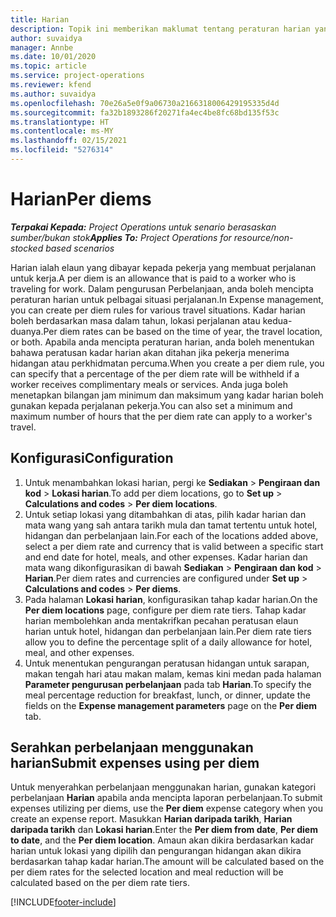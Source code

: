 ```yaml
---
title: Harian
description: Topik ini memberikan maklumat tentang peraturan harian yang digunakan dalam pengurusan Perbelanjaan.
author: suvaidya
manager: Annbe
ms.date: 10/01/2020
ms.topic: article
ms.service: project-operations
ms.reviewer: kfend
ms.author: suvaidya
ms.openlocfilehash: 70e26a5e0f9a06730a2166318006429195335d4d
ms.sourcegitcommit: fa32b1893286f20271fa4ec4be8fc68bd135f53c
ms.translationtype: HT
ms.contentlocale: ms-MY
ms.lasthandoff: 02/15/2021
ms.locfileid: "5276314"
---
```

# <a name="per-diems"></a><span data-ttu-id="455ea-103">Harian</span><span class="sxs-lookup"><span data-stu-id="455ea-103">Per diems</span></span>

<span data-ttu-id="455ea-104">_**Terpakai Kepada:** Project Operations untuk senario berasaskan sumber/bukan stok_</span><span class="sxs-lookup"><span data-stu-id="455ea-104">_**Applies To:** Project Operations for resource/non-stocked based scenarios_</span></span>


<span data-ttu-id="455ea-105">Harian ialah elaun yang dibayar kepada pekerja yang membuat perjalanan untuk kerja.</span><span class="sxs-lookup"><span data-stu-id="455ea-105">A per diem is an allowance that is paid to a worker who is traveling for work.</span></span> <span data-ttu-id="455ea-106">Dalam pengurusan Perbelanjaan, anda boleh mencipta peraturan harian untuk pelbagai situasi perjalanan.</span><span class="sxs-lookup"><span data-stu-id="455ea-106">In Expense management, you can create per diem rules for  various travel situations.</span></span> <span data-ttu-id="455ea-107">Kadar harian boleh berdasarkan masa dalam tahun, lokasi perjalanan atau kedua-duanya.</span><span class="sxs-lookup"><span data-stu-id="455ea-107">Per diem rates can be based on the time of year, the travel location, or both.</span></span> <span data-ttu-id="455ea-108">Apabila anda mencipta peraturan harian, anda boleh menentukan bahawa peratusan kadar harian akan ditahan jika pekerja menerima hidangan atau perkhidmatan percuma.</span><span class="sxs-lookup"><span data-stu-id="455ea-108">When you create a per diem  rule, you can specify that a percentage of the per diem rate will be withheld if a worker receives complimentary meals or services.</span></span> <span data-ttu-id="455ea-109">Anda juga boleh menetapkan bilangan jam minimum dan maksimum yang kadar harian boleh gunakan kepada perjalanan pekerja.</span><span class="sxs-lookup"><span data-stu-id="455ea-109">You can also set a minimum and maximum number of hours that the per diem rate can apply to a worker's travel.</span></span>

## <a name="configuration"></a><span data-ttu-id="455ea-110">Konfigurasi</span><span class="sxs-lookup"><span data-stu-id="455ea-110">Configuration</span></span> 

1. <span data-ttu-id="455ea-111">Untuk menambahkan lokasi harian, pergi ke **Sediakan** > **Pengiraan dan kod** > **Lokasi harian**.</span><span class="sxs-lookup"><span data-stu-id="455ea-111">To add per diem locations, go to **Set up** > **Calculations and codes** > **Per diem locations**.</span></span>
2. <span data-ttu-id="455ea-112">Untuk setiap lokasi yang ditambahkan di atas, pilih kadar harian dan mata wang yang sah antara tarikh mula dan tamat tertentu untuk hotel, hidangan dan perbelanjaan lain.</span><span class="sxs-lookup"><span data-stu-id="455ea-112">For each of the locations added above, select a per diem rate and currency that is valid between a specific start and end date for hotel, meals, and other expenses.</span></span> <span data-ttu-id="455ea-113">Kadar harian dan mata wang dikonfigurasikan di bawah **Sediakan** > **Pengiraan dan kod** > **Harian**.</span><span class="sxs-lookup"><span data-stu-id="455ea-113">Per diem rates and currencies are configured under **Set up** > **Calculations and codes** > **Per diems**.</span></span>
3. <span data-ttu-id="455ea-114">Pada halaman **Lokasi harian**, konfigurasikan tahap kadar harian.</span><span class="sxs-lookup"><span data-stu-id="455ea-114">On the **Per diem locations** page, configure per diem rate tiers.</span></span> <span data-ttu-id="455ea-115">Tahap kadar harian membolehkan anda mentakrifkan pecahan peratusan elaun harian untuk hotel, hidangan dan perbelanjaan lain.</span><span class="sxs-lookup"><span data-stu-id="455ea-115">Per diem rate tiers allow you to define the percentage split of a daily allowance for hotel, meal, and other expenses.</span></span> 
4. <span data-ttu-id="455ea-116">Untuk menentukan pengurangan peratusan hidangan untuk sarapan, makan tengah hari atau makan malam, kemas kini medan pada halaman **Parameter pengurusan perbelanjaan** pada tab **Harian**.</span><span class="sxs-lookup"><span data-stu-id="455ea-116">To specify the meal percentage reduction for breakfast, lunch, or dinner, update the fields on the **Expense management parameters** page on the **Per diem** tab.</span></span> 
    
## <a name="submit-expenses-using-per-diem"></a><span data-ttu-id="455ea-117">Serahkan perbelanjaan menggunakan harian</span><span class="sxs-lookup"><span data-stu-id="455ea-117">Submit expenses using per diem</span></span>
<span data-ttu-id="455ea-118">Untuk menyerahkan perbelanjaan menggunakan harian, gunakan kategori perbelanjaan **Harian** apabila anda mencipta laporan perbelanjaan.</span><span class="sxs-lookup"><span data-stu-id="455ea-118">To submit expenses utilizing per diems, use the **Per diem** expense category when you create an expense report.</span></span> <span data-ttu-id="455ea-119">Masukkan **Harian daripada tarikh**, **Harian daripada tarikh** dan **Lokasi harian**.</span><span class="sxs-lookup"><span data-stu-id="455ea-119">Enter the **Per diem from date**, **Per diem to date**,  and the **Per diem location**.</span></span> <span data-ttu-id="455ea-120">Amaun akan dikira berdasarkan kadar harian untuk lokasi yang dipilih dan pengurangan hidangan akan dikira berdasarkan tahap kadar harian.</span><span class="sxs-lookup"><span data-stu-id="455ea-120">The amount will be calculated based on the per diem rates for the selected location and meal reduction will be calculated based on the per diem rate tiers.</span></span>


[!INCLUDE[footer-include](../includes/footer-banner.md)]